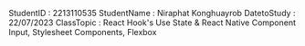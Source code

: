 StudentID : 2213110535
StudentName : Niraphat Konghuayrob
DatetoStudy : 22/07/2023
ClassTopic : React Hook's Use State & React Native Component Input, Stylesheet Components, Flexbox